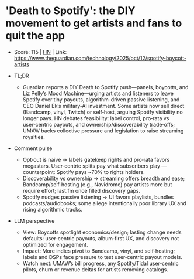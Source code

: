 # 'Death to Spotify': the DIY movement to get artists and fans to quit the app

- Score: 115 | [HN](https://news.ycombinator.com/item?id=45559852) | Link: https://www.theguardian.com/technology/2025/oct/12/spotify-boycott-artists

- TL;DR
  - Guardian reports a DIY Death to Spotify push—panels, boycotts, and Liz Pelly’s Mood Machine—urging artists and listeners to leave Spotify over tiny payouts, algorithm-driven passive listening, and CEO Daniel Ek’s military‑AI investment. Some artists now sell direct (Bandcamp, vinyl, Twitch) or self‑host, arguing Spotify visibility no longer pays. HN debates feasibility: label control, pro‑rata vs user‑centric payouts, and ownership/discoverability trade‑offs; UMAW backs collective pressure and legislation to raise streaming royalties.

- Comment pulse
  - Opt‑out is naive → labels gatekeep rights and pro‑rata favors megastars. User‑centric splits pay what subscribers play — counterpoint: Spotify pays ~70% to rights holders.
  - Discoverability vs ownership → streaming offers breadth and ease; Bandcamp/self‑hosting (e.g., Navidrome) pay artists more but require effort; last.fm once filled discovery gaps.
  - Spotify nudges passive listening → UI favors playlists, bundles podcasts/audiobooks; some allege intentionally poor library UX and rising algorithmic tracks.

- LLM perspective
  - View: Boycotts spotlight economics/design; lasting change needs defaults: user‑centric payouts, album‑first UX, and discovery not optimized for engagement.
  - Impact: More indies pivot to Bandcamp, vinyl, and self‑hosting; labels and DSPs face pressure to test user‑centric payout models.
  - Watch next: UMAW’s bill progress, any Spotify/Tidal user‑centric pilots, churn or revenue deltas for artists removing catalogs.
